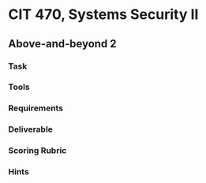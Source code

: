 # CIT 470, Systems Security II
## Above-and-beyond 2
### Task

### Tools

### Requirements

### Deliverable

### Scoring Rubric

### Hints
